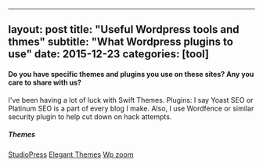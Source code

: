 
---
layout: post
title:  "Useful Wordpress tools and thmes"
subtitle: "What Wordpress plugins to use"
date:   2015-12-23
categories: [tool]
-


#### Do you have specific themes and plugins you use on these sites? Any you care to share with us?

I've been having a lot of luck with Swift Themes. Plugins: I say Yoast SEO or Platinum SEO is a part of every blog I make. Also, I use Wordfence or similar security plugin to help cut down on hack attempts.


##### Themes

[StudioPress](http://studiopress.com/)
[Elegant Themes](http://elegantthemes.com/)
[Wp zoom](http://www.wpzoom.com/themes/) 
